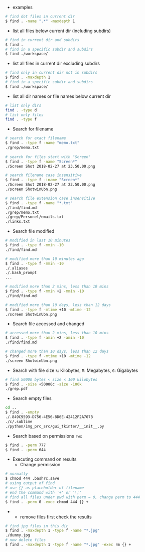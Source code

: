 - examples
```bash
# find dot files in current dir
$ find . -name ".*" -maxdepth 1
```


- list all files below current dir (including subdirs)
```bash
# find in current dir and subdirs
$ find .
# find in a specific subdir and subdirs
$ find ./workspace/
```

- list all files in current dir excluding subdirs
```bash
# find only in current dir not in subdirs
$ find . -maxdepth 1
# find in a specific subdir and subdirs
$ find ./workspace/
```


- list all dir names or file names below current dir
```bash
# list only dirs
find . -type d
# list only files
find . -type f
```

- Search for filename
```bash
# search for exact filename
$ find . -type f -name "memo.txt"
./grep/memo.txt
 
# search for files start with "Screen"
$ find . -type f -name "Screen*"
./Screen Shot 2018-02-27 at 23.50.00.png

# search filename case insensitive 
$ find . -type f -iname "Screen*"
./Screen Shot 2018-02-27 at 23.50.00.png
./screen ShotwinUbn.png

# search file extension case insensitive
$ find . -type f -name "*.txt"
./find/find.md
./grep/memo.txt
./grep/Personel/emails.txt
./links.txt
```

- Search file modified

```bash
# modified in last 10 minutes
$ find . -type f -mmin -10
./find/find.md

# modified more than 10 minutes ago
$ find . -type f -mmin -10
./.aliases
./.bash_prompt
...

# modified more than 2 mins, less than 10 mins
$ find . -type f -mmin +2 -mmin -10
./find/find.md

# modified more than 10 days, less than 12 days
$ find . -type f -mtime +10 -mtime -12
./screen ShotwinUbn.png
```

- Search file accessed and changed
```bash
# accessed more than 2 mins, less than 10 mins
$ find . -type f -amin +2 -amin -10
./find/find.md

# changed more than 10 days, less than 12 days
$ find . -type f -mtime +10 -mtime -12
./screen ShotwinUbn.png
```

- Search with file size
`k`: Kilobytes, `M`: Megabytes, `G`: Gigabytes
```bash
# find 50000 bytes < size < 100 kilobytes
$ find . -size +50000c -size -100k
./grep.pdf
```

- Search empty files
```bash
cd ..
$ find . -empty
./.849C9593-D756-4E56-8D6E-42412F2A707B
./c/.sublime
./python/img_prc_src/gui_tkinter/__init__.py
```

- Search based on permissions
`rwx`
```bash
$ find . -perm 777
$ find . -perm 644
```

- Executing command on results
    - Change permission
```bash
# normally
$ chmod 444 .bashrc.save
# using output of find
# use {} as placeholder of filename
# end the command with '+' or '\;'
# find all files under pwd with perm = 0, change perm to 444
$ find . -perm 0 -exec chmod 444 {} +
```

- 
    - remove files
first check the results
```bash
# find jpg files in this dir
$ find . -maxdepth 1 -type f -name "*.jpg"
./dummy.jpg
# now delete files
$ find . -maxdepth 1 -type f -name "*.jpg" -exec rm {} +
```
